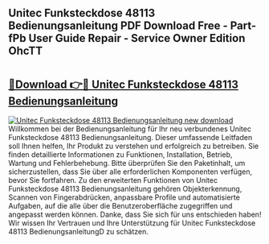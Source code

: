 ## Unitec Funksteckdose 48113 Bedienungsanleitung PDF Download Free - Part-fPb User Guide Repair - Service Owner Edition OhcTT

# <h2><a href="http://df5v47.blite.top/?on=Unitec+Funksteckdose+48113+Bedienungsanleitung">🔗Download 👉🔴 Unitec Funksteckdose 48113 Bedienungsanleitung</a></h2>

[![Unitec Funksteckdose 48113 Bedienungsanleitung new download](https://i.imgur.com/lujVjoI.png)](http://df5v47.blite.top/?on=Unitec+Funksteckdose+48113+Bedienungsanleitung)
Willkommen bei der Bedienungsanleitung für Ihr neu verbundenes Unitec Funksteckdose 48113 Bedienungsanleitung. Dieser umfassende Leitfaden soll Ihnen helfen, Ihr Produkt zu verstehen und erfolgreich zu betreiben. Sie finden detaillierte Informationen zu Funktionen, Installation, Betrieb, Wartung und Fehlerbehebung. Bitte überprüfen Sie den Paketinhalt, um sicherzustellen, dass Sie über alle erforderlichen Komponenten verfügen, bevor Sie fortfahren. Zu den erweiterten Funktionen von Unitec Funksteckdose 48113 Bedienungsanleitung gehören Objekterkennung, Scannen von Fingerabdrücken, anpassbare Profile und automatisierte Aufgaben, auf die alle über die Benutzeroberfläche zugegriffen und angepasst werden können. Danke, dass Sie sich für uns entschieden haben! Wir wissen Ihr Vertrauen und Ihre Unterstützung für Unitec Funksteckdose 48113 BedienungsanleitungD zu schätzen.
